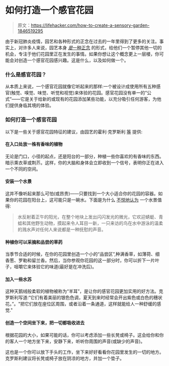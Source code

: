# 如何打造一个感官花园

> 原文：<https://lifehacker.com/how-to-create-a-sensory-garden-1846519295>

由于新冠肺炎疫情，园艺和各种形式的正念在过去的一年里得到了更多的关注。事实上，对许多人来说，园艺本身 [*是*一种正念](https://lifehacker.com/get-a-houseplant-to-feel-more-in-control-of-your-life-1845973542) 的形式，给他们一个暂停其他一切的机会，专注于他们花园里正在发生的事情。如果你想让这个概念更上一层楼，你可能会对创造一个感官花园感兴趣。这是什么，以及如何做一个。



### 什么是感官花园？

从本质上来说，一个感官花园就像它听起来的那样:一个被设计成使用所有五种感官(触觉、嗅觉、味觉、听觉和视觉)来体验的花园。感官花园没有单一的“公式”——它是关于给新的或现有的花园添加某些功能，以充分吸引任何游客，为他们提供身临其境的体验。

### 如何打造一个感官花园

以下是一些关于感官花园特征的建议，由园艺的霍利·克罗斯利 [等](https://www.gardeningetc.com/us/design/sensory-garden-ideas?region-switch=1616105118) 提供:

#### 在入口处放一株有香味的植物

无论是门口，小径的起点，还是阳台的一部分，种植一些你喜欢的有香味的东西。暗示熏衣草或荆芥。这样，你的大脑和身体会立即收到一个信号，表明你正在进入一个不同的空间。

#### 安装一个水景

这并不像听起来那么可怕(或昂贵)——只要找到一个大小适合你的花园的容器。如果你的花园在阳台上，这可能只是一碗水。下面是为什么 [不悦地认为](https://www.gardeningetc.com/us/design/sensory-garden-ideas?region-switch=1616105118) 一个水景值得:

> 水反射着正午的阳光，在整个地块上发出闪闪发光的微光，它欢迎蜻蜓、青蛙和其他野生动物，摸起来令人耳目一新，一只来访的鸟在水中游泳的温柔的溅水声对任何人来说都是一种抚慰的声音。

#### 种植你可以采摘和品尝的草药

当季节合适的时候，在你的花园里创造一个小的“品尝区”,种满香草，如薄荷、细香葱、罗勒和留兰香。然后，当你参观你花园的这一部分时，你可以折下一片叶子，咀嚼它来体验它的味道(最好是在冲洗后)。

#### 加入一些水苏

这种天鹅绒般柔软的植物被称为“羊耳”，是让你的感官花园更加实用的好方法。克罗斯利写道:“它们有着美丽的银色色调，夏天到来时经常会开出紫色或白色的穗状花。”。"把它们放在座位区周围，或者沿着一条通道，这样就能给人一种舒缓的感觉."

#### 创造一个空间坐下来，把一切都吸收进去

根据花园的大小，如果可能的话，你可以考虑添加一些长凳或椅子。这会给你和你的客人一个地方坐下来，安静下来，听听你周围的声音(或缺少的声音)。

这也是一个你可以放下手头的工作，坐下来好好看看你花园里发生的一切的地方。克罗斯利建议将长凳或椅子放在阴凉的地方，并加一个垫子。